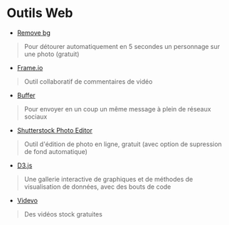 # Outils Web

- [Remove bg](https://www.remove.bg/)
> Pour détourer automatiquement en 5 secondes un personnage sur une photo (gratuit)
- [Frame.io](https://frame.io/)
> Outil collaboratif de commentaires de vidéo
- [Buffer](https://buffer.com/)
> Pour envoyer en un coup un même message à plein de réseaux sociaux
- [Shutterstock Photo Editor](https://www.shutterstock.com/editor/home?ref=landing)
> Outil d'édition de photo en ligne, gratuit (avec option de supression de fond automatique)
- [D3.js](https://www.d3-graph-gallery.com/)
> Une gallerie interactive de graphiques et de méthodes de visualisation de données, avec des bouts de code

- [Videvo](https://www.videvo.net/)
> Des vidéos stock gratuites
